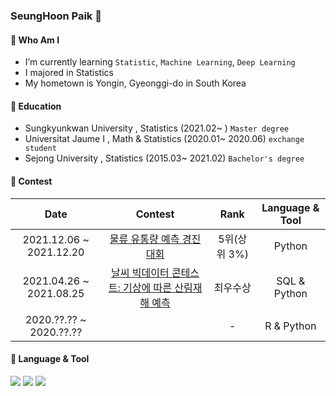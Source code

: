 ###  SeungHoon Paik 👋

#### 🔹 Who Am I
- I’m currently learning `Statistic`, `Machine Learning`, `Deep Learning`
- I majored in Statistics
- My hometown is Yongin, Gyeonggi-do in South Korea

#### 🔹 Education
- Sungkyunkwan University , Statistics (2021.02~ )  `Master degree`
- Universitat Jaume I , Math & Statistics (2020.01~ 2020.06)  `exchange student`
- Sejong University , Statistics (2015.03~ 2021.02)  `Bachelor's degree`

#### 🔹 Contest
| Date | Contest | Rank | Language & Tool |
|:---:|:---:|:---:|:---:|
| 2021.12.06 ~ 2021.12.20 | <a href='https://github.com/psh96911/delivery'>물류 유통량 예측 경진대회 | 5위(상위 3%) | Python |
| 2021.04.26 ~ 2021.08.25 | <a href='https://github.com/psh96911/Weather-Bigdata-Contest'>날씨 빅데이터 콘테스트: 기상에 따른 산림재해 예측 | 최우수상 | SQL & Python |
| 2020.??.?? ~ 2020.??.?? |  | - | R & Python |
  
#### 🔹 Language & Tool
<img src="https://img.shields.io/badge/Python-3776AB?style=flat-square&logo=Python&logoColor=white"/> <img src="https://img.shields.io/badge/R-276DC3?style=flat-square&logo=R&logoColor=white"/> <img src="https://img.shields.io/badge/HiveQL-4479A1?style=flat-square&logo=HiveQL&logoColor=white"/>
<!--
**psh96911/psh96911** is a ✨ _special_ ✨ repository because its `README.md` (this file) appears on your GitHub profile.

Here are some ideas to get you started:

- 🔭 I’m currently working on ...
- 🌱 I’m currently learning ...
- 👯 I’m looking to collaborate on ...
- 🤔 I’m looking for help with ...
- 💬 Ask me about ...
- 📫 How to reach me: ...
- 😄 Pronouns: ...
- ⚡ Fun fact: ...
-->
